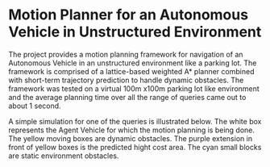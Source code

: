# Motion Planner for an Autonomous Vehicle in Unstructured Environment
The project provides a motion planning framework for navigation of an Autonomous Vehicle in an unstructured environment like a parking lot.
The framework is comprised of a lattice-based weighted A* planner combined with short-term trajectory prediction to handle dynamic obstacles.
The framework was tested on a virtual 100m x100m parking lot like environment and the average planning time over all the range of queries came out to about 1 second.

A simple simulation for one of the queries is illustrated below. 
The white box represents the Agent Vehicle for which the motion planning is being done.
The yellow moving boxes are dynamic obstacles.
The purple extension in front of yellow boxes is the predicted hight cost area.
The cyan small blocks are static environment obstacles.
